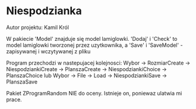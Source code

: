 # Niespodzianka
 
Autor projektu: Kamil Król

W pakiecie 'Model' znajduje się model lamiglowki. 'Dodaj' i 'Check' to model 
lamiglowki tworzonej przez uzytkownika, a 'Save' i 'SaveModel' - zapisywanej i 
wczytywanej z pliku

Program przechodzi w nastepujacej kolejnosci:
Wybor -> RozmiarCreate -> NiespodziankiCreate -> PlanszaCreate -> NiespodziankiChoice -> PlanszaChoice
lub
Wybor -> File -> Load -> NiespodziankiSave -> PlanszaSave


Pakiet ZProgramRandom NIE do oceny. Istnieje on, poniewaz ulatwia mi prace.